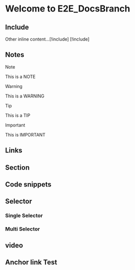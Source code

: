 # Welcome to E2E_DocsBranch

## Include   
Other inline content...[!include[<IncludeTesting>](<includefile.md>)]
[!include[<IncludeTesting>](<includefile.md>)]

## Notes
> [!NOTE]
> This is a NOTE

> [!WARNING]
> This is a WARNING

> [!TIP]
> This is a TIP

> [!IMPORTANT]
> This is IMPORTANT

## Links

## Section

## Code snippets

## Selector
### Single Selector  
### Multi Selector 

## video


## <a id="AnchorText"> </a>Anchor link Test
